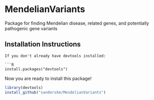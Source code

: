 # MendelianVariants
Package for finding Mendelian disease, related genes, and potentially pathogenic gene variants

## Installation Instructions

```
If you don't already have devtools installed:

```R
install.packages("devtools")
```

Now you are ready to install this package!

```R
library(devtools)
install_github("sanderskm/MendelianVariants")
```
